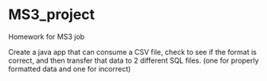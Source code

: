 # MS3_project
Homework for MS3 job

Create a java app that can consume a CSV file, check to see if the format is correct, and then transfer that data to 2 different SQL files. (one for properly formatted data and one for incorrect)
